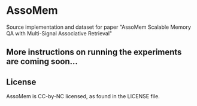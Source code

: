 # AssoMem
Source implementation and dataset for paper "AssoMem Scalable Memory QA with Multi-Signal Associative Retrieval"

## More instructions on running the experiments are coming soon...

## License
AssoMem is CC-by-NC licensed, as found in the LICENSE file.

